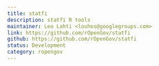 ```yaml
---
title: statfi
description: statfi R tools
maintainer: Leo Lahti <louhos@googlegroups.com>
link: https://github.com/rOpenGov/statfi
github: https://github.com/rOpenGov/statfi
status: Development
category: ropengov
---
```

